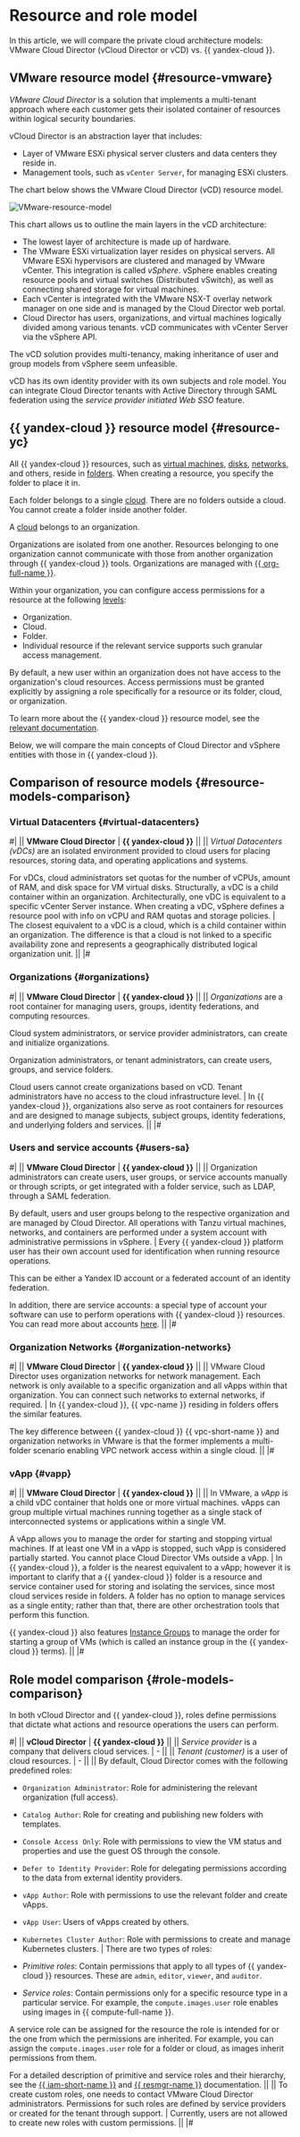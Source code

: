 # Resource and role model

In this article, we will compare the private cloud architecture models: VMware Cloud Director (vCloud Director or vCD) vs. {{ yandex-cloud }}.

## VMware resource model {#resource-vmware}

_VMware Cloud Director_ is a solution that implements a multi-tenant approach where each customer gets their isolated container of resources within logical security boundaries.

vCloud Director is an abstraction layer that includes:

* Layer of VMware ESXi physical server clusters and data centers they reside in.
* Management tools, such as `vCenter Server`, for managing ESXi clusters.

The chart below shows the VMware Cloud Director (vCD) resource model.

![VMware-resource-model](../../../_assets/overview/vmware-resource-model.svg)

This chart allows us to outline the main layers in the vCD architecture:

* The lowest layer of architecture is made up of hardware.
* The VMware ESXi virtualization layer resides on physical servers. All VMware ESXi hypervisors are clustered and managed by VMware vCenter. This integration is called _vSphere_. vSphere enables creating resource pools and virtual switches (Distributed vSwitch), as well as connecting shared storage for virtual machines.
* Each vCenter is integrated with the VMware NSX-T overlay network manager on one side and is managed by the Cloud Director web portal.
* Cloud Director has users, organizations, and virtual machines logically divided among various tenants.
vCD communicates with vCenter Server via the vSphere API.

The vCD solution provides multi-tenancy, making inheritance of user and group models from vSphere seem unfeasible.

vCD has its own identity provider with its own subjects and role model. You can integrate Cloud Director tenants with Active Directory through SAML federation using the _service provider initiated Web SSO_ feature.

## {{ yandex-cloud }} resource model {#resource-yc}

All {{ yandex-cloud }} resources, such as [virtual machines](../../../compute/concepts/vm.md), [disks](../../../compute/concepts/disk.md), [networks](../../../vpc/concepts/network.md#network), and others, reside in [folders](../../../resource-manager/concepts/resources-hierarchy.md#folder). When creating a resource, you specify the folder to place it in.

Each folder belongs to a single [cloud](../../../resource-manager/concepts/resources-hierarchy.md#cloud). There are no folders outside a cloud. You cannot create a folder inside another folder.

A [cloud](../../../resource-manager/concepts/resources-hierarchy.md#cloud) belongs to an organization.

Organizations are isolated from one another. Resources belonging to one organization cannot communicate with those from another organization through {{ yandex-cloud }} tools. Organizations are managed with [{{ org-full-name }}](../../../organization/).

Within your organization, you can configure access permissions for a resource at the following [levels](../../../resource-manager/concepts/resources-hierarchy.md#access-rights-inheritance):

* Organization.
* Cloud.
* Folder.
* Individual resource if the relevant service supports such granular access management.

By default, a new user within an organization does not have access to the organization's cloud resources. Access permissions must be granted explicitly by assigning a role specifically for a resource or its folder, cloud, or organization.

To learn more about the {{ yandex-cloud }} resource model, see the [relevant documentation](../../../resource-manager/concepts/resources-hierarchy.md).

Below, we will compare the main concepts of Cloud Director and vSphere entities with those in {{ yandex-cloud }}.

## Comparison of resource models {#resource-models-comparison}

### Virtual Datacenters {#virtual-datacenters}

#|
|| **VMware Cloud Director** | **{{ yandex-cloud }}** ||
|| _Virtual Datacenters (vDCs)_ are an isolated environment provided to cloud users for placing resources, storing data, and operating applications and systems.

For vDCs, cloud administrators set quotas for the number of vCPUs, amount of RAM, and disk space for VM virtual disks. Structurally, a vDC is a child container within an organization. Architecturally, one vDC is equivalent to a specific vCenter Server instance. When creating a vDC, vSphere defines a resource pool with info on vCPU and RAM quotas and storage policies.
| The closest equivalent to a vDC is a cloud, which is a child container within an organization. The difference is that a cloud is not linked to a specific availability zone and represents a geographically distributed logical organization unit. ||
|#

### Organizations {#organizations}

#|
|| **VMware Cloud Director** | **{{ yandex-cloud }}** ||
|| _Organizations_ are a root container for managing users, groups, identity federations, and computing resources.

Cloud system administrators, or service provider administrators, can create and initialize organizations.

Organization administrators, or tenant administrators, can create users, groups, and service folders.

Cloud users cannot create organizations based on vCD. Tenant administrators have no access to the cloud infrastructure level.
| In {{ yandex-cloud }}, organizations also serve as root containers for resources and are designed to manage subjects, subject groups, identity federations, and underlying folders and services. ||
|#

### Users and service accounts {#users-sa}

#|
|| **VMware Cloud Director** | **{{ yandex-cloud }}** ||
|| Organization administrators can create users, user groups, or service accounts manually or through scripts, or get integrated with a folder service, such as LDAP, through a SAML federation.

By default, users and user groups belong to the respective organization and are managed by Cloud Director. All operations with Tanzu virtual machines, networks, and containers are performed under a system account with administrative permissions in vSphere.
| Every {{ yandex-cloud }} platform user has their own account used for identification when running resource operations.

This can be either a Yandex ID account or a federated account of an identity federation.

In addition, there are service accounts: a special type of account your software can use to perform operations with {{ yandex-cloud }} resources. You can read more about accounts [here](../../../iam/concepts/users/accounts.md). ||
|#

### Organization Networks {#organization-networks}

#|
|| **VMware Cloud Director** | **{{ yandex-cloud }}** ||
|| VMware Cloud Director uses organization networks for network management. Each network is only available to a specific organization and all vApps within that organization. You can connect such networks to external networks, if required.
| In {{ yandex-cloud }}, {{ vpc-name }} residing in folders offers the similar features.

The key difference between {{ yandex-cloud }} {{ vpc-short-name }} and organization networks in VMware is that the former implements a multi-folder scenario enabling VPC network access within a single cloud. ||
|#

### vApp {#vapp}

#|
|| **VMware Cloud Director** | **{{ yandex-cloud }}** ||
|| In VMware, a _vApp_ is a child vDC container that holds one or more virtual machines. vApps can group multiple virtual machines running together as a single stack of interconnected systems or applications within a single VM.

A vApp allows you to manage the order for starting and stopping virtual machines. If at least one VM in a vApp is stopped, such vApp is considered partially started. You cannot place Cloud Director VMs outside a vApp.
| In {{ yandex-cloud }}, a folder is the nearest equivalent to a vApp; however it is important to clarify that a {{ yandex-cloud }} folder is a resource and service container used for storing and isolating the services, since most cloud services reside in folders. A folder has no option to manage services as a single entity; rather than that, there are other orchestration tools that perform this function.

{{ yandex-cloud }} also features [Instance Groups](../../../compute/concepts/instance-groups/index.md) to manage the order for starting a group of VMs (which is called an instance group in the {{ yandex-cloud }} terms). ||
|#

## Role model comparison {#role-models-comparison}

In both vCloud Director and {{ yandex-cloud }}, roles define permissions that dictate what actions and resource operations the users can perform.

#|
|| **vCloud Director** | **{{ yandex-cloud }}** ||
|| _Service provider_ is a company that delivers cloud services. | - ||
|| _Tenant (customer)_ is a user of cloud resources. | - ||
|| By default, Cloud Director comes with the following predefined roles:

* `Organization Administrator`: Role for administering the relevant organization (full access).

* `Catalog Author`: Role for creating and publishing new folders with templates.

* `Console Access Only`: Role with permissions to view the VM status and properties and use the guest OS through the console.

* `Defer to Identity Provider`: Role for delegating permissions according to the data from external identity providers.

* `vApp Author`: Role with permissions to use the relevant folder and create vApps.

* `vApp User`: Users of vApps created by others.

* `Kubernetes Cluster Author`: Role with permissions to create and manage Kubernetes clusters.
| There are two types of roles:

* _Primitive roles_: Contain permissions that apply to all types of {{ yandex-cloud }} resources. These are `admin`, `editor`, `viewer`, and `auditor`.

* _Service roles_: Contain permissions only for a specific resource type in a particular service. For example, the `compute.images.user` role enables using images in {{ compute-full-name }}.

A service role can be assigned for the resource the role is intended for or the one from which the permissions are inherited. For example, you can assign the `compute.images.user` role for a folder or cloud, as images inherit permissions from them.

For a detailed description of primitive and service roles and their hierarchy, see the [{{ iam-short-name }}](../../../iam/concepts/access-control/roles.md) and [{{ resmgr-name }}](../../../resource-manager/concepts/resources-hierarchy.md) documentation. ||
|| To create custom roles, one needs to contact VMware Cloud Director administrators. Permissions for such roles are defined by service providers or created for the tenant through support.
| Currently, users are not allowed to create new roles with custom permissions. ||
|#